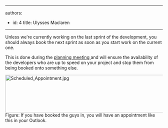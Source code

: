 

---
authors:
  - id: 4
    title: Ulysses Maclaren
---




<span class='intro'> Unless we're currently working on the last sprint of the development, you should always book the next sprint as soon as you start work on the current one. </span>

<p>​This is done during the <a href="/Management/RulesToBetterScrumUsingTFS/Pages/SprintPlanning(WHAT)Meeting.aspx">planning meeting </a>and&#160;will ensure the availability of the developers who are up to speed on your project and stop them from being booked onto something else.</p>
<p><img class="ssw-rteStyle-ImageArea" alt="Scheduled_Appointment.jpg" src="/Documents/Scheduled_Appointment.jpg" width="621" height="150" style="height&#58;120px;width&#58;591px;" /><br><span class="ssw-rteStyle-FigureNormal">Figure&#58; If you have booked the guys in, you will have an appointment like this in your Outlook.</span><br></p>


